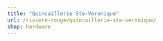 ```yaml
---
title: "Quincaillerie Ste-Veronique"
url: /riviere-rouge/quincaillerie-ste-veronique/
shop: hardware
---
```


